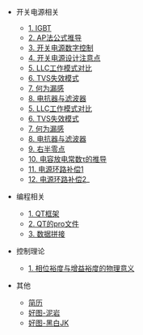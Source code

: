 <!-- 侧边栏 docs/_sidebar.md -->

- 开关电源相关
    - [1. IGBT](01/IGBT/)
    - [2. AP法公式推导](01/AP法公式推导/README.md)
    - [3. 开关电源数字控制](01/开关电源数字控制（1）.md)
    - [4. 开关电源设计注意点](01/开关电源设计流程.md)
    - [5. LLC工作模式对比](01/LLC工作模式对比.md)
    - [6. TVS失效模式](01/TVS失效模式.md)
    - [7. 何为漏感](01/何为漏感.md)
    - [8. 电抗器与滤波器](01/变频器专用电抗器与滤波器的区别.md)
    - [5. LLC工作模式对比](01/LLC工作模式对比.md)
    - [6. TVS失效模式](01/TVS失效模式.md)
    - [7. 何为漏感](01/何为漏感.md)
    - [8. 电抗器与滤波器](01/变频器专用电抗器与滤波器的区别.md)
    - [9. 右半零点](01/开关电源中的“右半平面零点问题（RHPZ）”.md)
    - [10. 电容放电常数τ的推导](01/电容放电特性分析τ=RC的推导.md)
    - [11. 电源环路补偿1](01/电源环路补偿第一节.md)
    - [12. 电源环路补偿2](01/电源环路补偿第二节.md)_
- 编程相关
    - [1. QT框架](01/QT框架/)
    - [2. QT的pro文件](01/QT的pro文件讲解.md)
    - [3. 数据拼接](01/数据拼接.md)
- 控制理论
    - [1. 相位裕度与增益裕度的物理意义](01/相位裕度与增益裕度的物理意义.md)

- 其他
    - [简历](01/简历.md)
    - [好图-泥岩](01/泥岩图/README.md)
    - [好图-黑白JK](01/泥岩图/黑白.md)
<!-- 以下略 -->
